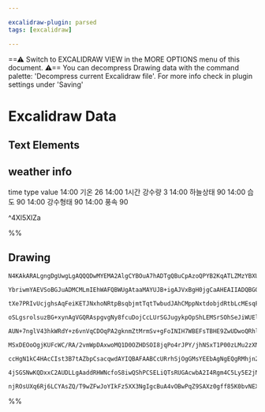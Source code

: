 ```yaml
---

excalidraw-plugin: parsed
tags: [excalidraw]

---
```

==⚠  Switch to EXCALIDRAW VIEW in the MORE OPTIONS menu of this document. ⚠== You can decompress Drawing data with the command palette: 'Decompress current Excalidraw file'. For more info check in plugin settings under 'Saving'


# Excalidraw Data
## Text Elements
weather info
---
time type value
14:00 기온 26
14:00 1시간 강수량 3
14:00 하늘상태 90
14:00 습도 90
14:00 강수형태 90
14:00 풍속 90

   ^4Xl5XlZa

%%
## Drawing
```compressed-json
N4KAkARALgngDgUwgLgAQQQDwMYEMA2AlgCYBOuA7hADTgQBuCpAzoQPYB2KqATLZMzYBXUtiRoIACyhQ4zZAHoFAc0JRJQgEYA6bGwC2CgF7N6hbEcK4OCtptbErHALRY8RMpWdx8Q1TdIEfARcZgRmBShcZQUebTiAdho6IIR9BA4oZm4AbXAwUDAi6HhxdEDsKI5lYOSiyEYWdi40HgT+YsbWTgA5TjFuAEYAZgAGMdHBngA2DshCDmIsbghc

YbriwmYAEVSoBGJuADMCMLmIEhWAFQBWUgAtaaMAYUJB+igAJVxBgH0jgCaAHEAIIADQBG0gR0I+HwAGVYLUJIIPFCIMwoKQ2ABrBAAdRI6m4fHyAixuIQiJgyPQqMu52xfkkHHC2TQg3ObDguGwahgQ1Go3O1hqZWFZIgmG4zgALAkAJzxAAcyoSM2Vo2m01lWvOArQzmGM20CoS2uGaoVwwVspuw3OmOxeOebHwbFIKwAxIMEL7fejNLyccomY

tXe7PRIvUcjghsAqFeiKETJNxhoNRtpBsqbjmtTqtTwbudJAhCMppNxtdobjdRtbLcMEsqFUXHQgDkNZQqeKMbjNM+dQ8I4ABJYjs1A5AC65yO5HSE+4HCEcMZwkWrOYU8K9RKiHTZIAvudNJviABRYLpTJT2fnIRwYi4faHDnq/O2jXjc5EDg4iua74H+bDYHi76oCc+BhPkp75HukCwIeEj7JgUDol0zQkva5xYb0/RlLKPDFrKgwDrK5wLEs0

oSLgsrolsuzBG+xynAgVGQRAspgvgNy8fcuDojCcLUrSGJugykpOpShLEMSrSOhSeJiWUElohuzLblOnKStyvL8oKEr7qKtLGcUtGoM49q1n2MzTJM1qagqyr6jKsrDMM2aOcq0wkbKyrDAFSnOggEYet6/p+kgZ7BiOQjhm6EXRrG8aJsmqZDAqgzaNMgxmgq0wJAOvZmqW5aVhhrTFR2XYcmq0xBYMgyUZK8XjpOuRzpKC64EukGruukphsQ2l

AUN+7nglV43hkWRdY+z6vnVqCDOqPA2gknmZtMrmSv+gFoINIH7WBEFsTBHE9ZwUDwoQRhlH2843QAYn1sIGqt5xoVV6AUCE6hMKgCxHGwAA6LjOM4ENQIQ6SoMhCCoPQBBCAgEMtcgQqoIADHWABRjvDTBjspY6Mq2ADtDgAgNaggCoNYAGEOAJPtqDDMTpOoIAGquABlNgCDA4AOwuoG2rPY4ArUOACPNAujELZP04AqGv84LHCY9jgCxK4AsY

MSxDEOoOgjKUFcWC/RA/2vmWpDAxwoMQ1D0OZHDSOI8jqPo4rJPY/jhNSxT1P00zLMu2zXN8xr/si+LCtK9LdNy8HEeoGrwdazrko/SCRDKC06DBEcGF4UwsPuKnFYZ9A3LonomS4AsTDLkdwFcqQFYLAQ+voSsxuA2bIPg5DNuw/DDso74zux+7Mye4MVO04zzOe4H8uSyHZNizHruR9H4er3H6sK4n6K4EIUBsJ84T3WUWJo3+VcABIVVWHLxD

ccHgN1kC4HAcCIst3B7tAZbpCsacqwdAYIQBAFAABCcURrhSjOgGMsYEEbAgNgEQgRMhjn2PoREoUYGRWigGYBKDSBoKgBgtIkDwLxUSpGb0qUExJkIaguaZD9AvVhAiJEal6SHEYcQ5hmDsGyUyopfIyCmHoIEcpKknCVjcKQUQkhLDPjCErGNDkvDFGYIAPI8j5LAIyGj+FpBeq9d6+BPq6WKAooxrCbp3QeiScyYi+ESLSC3KAhd04AIQNneR

4jSGSNwKQDxxC2AUDLLgAaddRHWNcfoS8iwQShPCSELiQTsRUGAcwbA2I4Rgm4C5Ly5E2jNhuAkFqPAXJZJyW6fAkI0AJEVNoHsQoip+UmIFdooijBsAMN/SUg80YkmzD2RMYzxljMfkUeCVj/FKIvGo8oF4kGhhIPYsox1gGrOILgtAiEIDgLdFxL0zwFSnNOS9F66Jj7KDXEE70l5tiPMeZciAcFDGZEEXiHRsNOBTk2aIuAgQzDCGYECBuxB1

njROsUXq6Rj6LCYAsZQ/T9wZFwJoYIkFz5XX3NgIgcBuA4vOBwPqZ9SAXz0gff85K0bvNEXYAAVvGLI8JSVwAALJsCWAkjFWKLqwTADMiAIlwjf2PCAY8QA=
```
%%